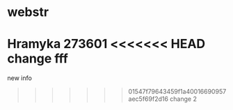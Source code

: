 # webstr
Hramyka
273601
<<<<<<< HEAD
change
fff
=======
new info
>>>>>>> 01547f79643459f1a40016690957aec5f69f2d16
change 2
